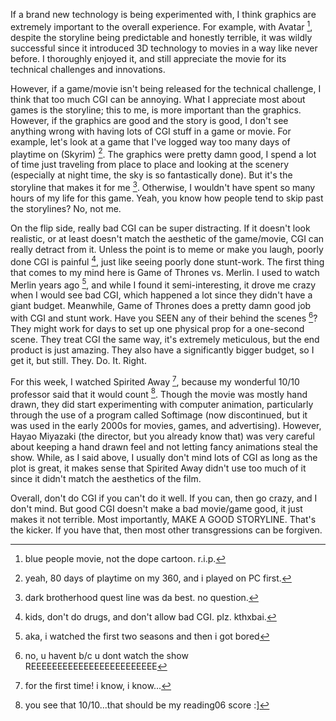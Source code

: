 If a brand new technology is being experimented with, I think graphics are
extremely important to the overall experience. For example, with Avatar [^1],
despite the storyline being predictable and honestly terrible, it was wildly
successful since it introduced 3D technology to movies in a way like never
before. I thoroughly enjoyed it, and still appreciate the movie for its
technical challenges and innovations.

However, if a game/movie isn't being released for the technical challenge, I
think that too much CGI can be annoying. What I appreciate most about games is
the storyline; this to me, is more important than the graphics. However, if the
graphics are good and the story is good, I don't see anything wrong with having
lots of CGI stuff in a game or movie. For example, let's look at a game
that I've logged way too many days of playtime on (Skyrim) [^2]. The graphics
were pretty damn good, I spend a lot of time just traveling from place to place
and looking at the scenery (especially at night time, the sky is so
fantastically done). But it's the storyline that makes it for me [^3].
Otherwise, I wouldn't have spent so many hours of my life for this game. Yeah,
you know how people tend to skip past the storylines? No, not me.

On the flip side, really bad CGI can be super distracting. If it doesn't look
realistic, or at least doesn't match the aesthetic of the game/movie, CGI can
really detract from it. Unless the point is to meme or make you laugh, poorly
done CGI is painful [^4], just like seeing poorly done stunt-work. The first
thing that comes to my mind here is Game of Thrones vs. Merlin. I used to watch
Merlin years ago [^5], and while I found it semi-interesting, it drove me crazy
when I would see bad CGI, which happened a lot since they didn't have a giant
budget. Meanwhile, Game of Thrones does a pretty damn good job with CGI and
stunt work. Have you SEEN any of their behind the scenes [^6]? They might work
for days to set up one physical prop for a one-second scene. They treat CGI the
same way, it's extremely meticulous, but the end product is just amazing. They
also have a significantly bigger budget, so I get it, but still. They. Do. It.
Right.

For this week, I watched Spirited Away [^7], because my wonderful 10/10
professor said that it would count [^8]. Though the movie was mostly hand
drawn, they did start experimenting with computer animation, particularly
through the use of a program called Softimage (now discontinued, but it was
used in the early 2000s for movies, games, and advertising). However, Hayao
Miyazaki (the director, but you already know that) was very careful about
keeping a hand drawn feel and not letting fancy animations steal the show.
While, as I said above, I usually don't mind lots of CGI as long as the plot is
great, it makes sense that Spirited Away didn't use too much of it since it
didn't match the aesthetics of the film.

Overall, don't do CGI if you can't do it well. If you can, then go crazy, and I
don't mind. But good CGI doesn't make a bad movie/game good, it just makes it
not terrible. Most importantly, MAKE A GOOD STORYLINE. That's the kicker. If
you have that, then most other transgressions can be forgiven.

[^1]: blue people movie, not the dope cartoon. r.i.p.
[^2]: yeah, 80 days of playtime on my 360, and i played on PC first.
[^3]: dark brotherhood quest line was da best. no question.
[^4]: kids, don't do drugs, and don't allow bad CGI. plz. kthxbai.
[^5]: aka, i watched the first two seasons and then i got bored
[^6]: no, u havent b/c u dont watch the show REEEEEEEEEEEEEEEEEEEEEEEE
[^7]: for the first time! i know, i know...
[^8]: you see that 10/10...that should be my reading06 score :]
